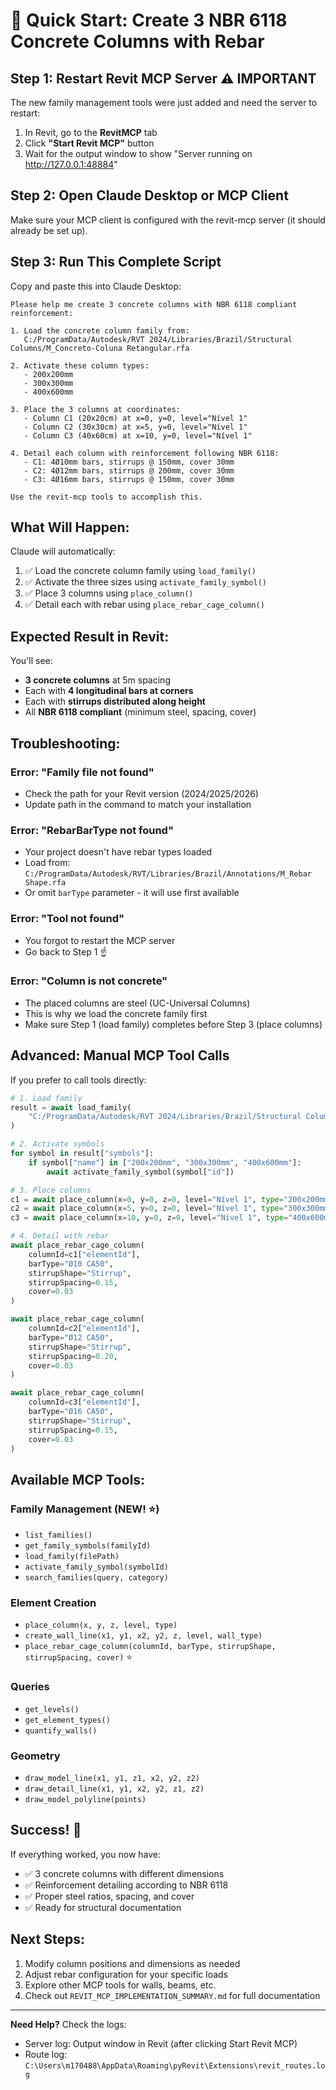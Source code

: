 # 🚀 Quick Start: Create 3 NBR 6118 Concrete Columns with Rebar

## Step 1: Restart Revit MCP Server ⚠️ IMPORTANT

The new family management tools were just added and need the server to restart:

1. In Revit, go to the **RevitMCP** tab
2. Click **"Start Revit MCP"** button
3. Wait for the output window to show "Server running on http://127.0.0.1:48884"

## Step 2: Open Claude Desktop or MCP Client

Make sure your MCP client is configured with the revit-mcp server (it should already be set up).

## Step 3: Run This Complete Script

Copy and paste this into Claude Desktop:

```
Please help me create 3 concrete columns with NBR 6118 compliant reinforcement:

1. Load the concrete column family from:
   C:/ProgramData/Autodesk/RVT 2024/Libraries/Brazil/Structural Columns/M_Concreto-Coluna Retangular.rfa

2. Activate these column types:
   - 200x200mm
   - 300x300mm  
   - 400x600mm

3. Place the 3 columns at coordinates:
   - Column C1 (20x20cm) at x=0, y=0, level="Nível 1"
   - Column C2 (30x30cm) at x=5, y=0, level="Nível 1"
   - Column C3 (40x60cm) at x=10, y=0, level="Nível 1"

4. Detail each column with reinforcement following NBR 6118:
   - C1: 4Ø10mm bars, stirrups @ 150mm, cover 30mm
   - C2: 4Ø12mm bars, stirrups @ 200mm, cover 30mm
   - C3: 4Ø16mm bars, stirrups @ 150mm, cover 30mm

Use the revit-mcp tools to accomplish this.
```

## What Will Happen:

Claude will automatically:
1. ✅ Load the concrete column family using `load_family()`
2. ✅ Activate the three sizes using `activate_family_symbol()`
3. ✅ Place 3 columns using `place_column()`
4. ✅ Detail each with rebar using `place_rebar_cage_column()`

## Expected Result in Revit:

You'll see:
- **3 concrete columns** at 5m spacing
- Each with **4 longitudinal bars at corners**
- Each with **stirrups distributed along height**
- All **NBR 6118 compliant** (minimum steel, spacing, cover)

## Troubleshooting:

### Error: "Family file not found"
- Check the path for your Revit version (2024/2025/2026)
- Update path in the command to match your installation

### Error: "RebarBarType not found"
- Your project doesn't have rebar types loaded
- Load from: `C:/ProgramData/Autodesk/RVT/Libraries/Brazil/Annotations/M_Rebar Shape.rfa`
- Or omit `barType` parameter - it will use first available

### Error: "Tool not found"
- You forgot to restart the MCP server
- Go back to Step 1 ☝️

### Error: "Column is not concrete"
- The placed columns are steel (UC-Universal Columns)
- This is why we load the concrete family first
- Make sure Step 1 (load family) completes before Step 3 (place columns)

## Advanced: Manual MCP Tool Calls

If you prefer to call tools directly:

```python
# 1. Load family
result = await load_family(
    "C:/ProgramData/Autodesk/RVT 2024/Libraries/Brazil/Structural Columns/M_Concreto-Coluna Retangular.rfa"
)

# 2. Activate symbols
for symbol in result["symbols"]:
    if symbol["name"] in ["200x200mm", "300x300mm", "400x600mm"]:
        await activate_family_symbol(symbol["id"])

# 3. Place columns
c1 = await place_column(x=0, y=0, z=0, level="Nível 1", type="200x200mm")
c2 = await place_column(x=5, y=0, z=0, level="Nível 1", type="300x300mm")
c3 = await place_column(x=10, y=0, z=0, level="Nível 1", type="400x600mm")

# 4. Detail with rebar
await place_rebar_cage_column(
    columnId=c1["elementId"],
    barType="Ø10 CA50",
    stirrupShape="Stirrup",
    stirrupSpacing=0.15,
    cover=0.03
)

await place_rebar_cage_column(
    columnId=c2["elementId"],
    barType="Ø12 CA50",
    stirrupShape="Stirrup",
    stirrupSpacing=0.20,
    cover=0.03
)

await place_rebar_cage_column(
    columnId=c3["elementId"],
    barType="Ø16 CA50",
    stirrupShape="Stirrup",
    stirrupSpacing=0.15,
    cover=0.03
)
```

## Available MCP Tools:

### Family Management (NEW! ⭐)
- `list_families()` 
- `get_family_symbols(familyId)`
- `load_family(filePath)`
- `activate_family_symbol(symbolId)`
- `search_families(query, category)`

### Element Creation
- `place_column(x, y, z, level, type)`
- `create_wall_line(x1, y1, x2, y2, z, level, wall_type)`
- `place_rebar_cage_column(columnId, barType, stirrupShape, stirrupSpacing, cover)` ⭐

### Queries
- `get_levels()`
- `get_element_types()`
- `quantify_walls()`

### Geometry
- `draw_model_line(x1, y1, z1, x2, y2, z2)`
- `draw_detail_line(x1, y1, x2, y2, z1, z2)`
- `draw_model_polyline(points)`

## Success! 🎉

If everything worked, you now have:
- ✅ 3 concrete columns with different dimensions
- ✅ Reinforcement detailing according to NBR 6118
- ✅ Proper steel ratios, spacing, and cover
- ✅ Ready for structural documentation

## Next Steps:

1. Modify column positions and dimensions as needed
2. Adjust rebar configuration for your specific loads
3. Explore other MCP tools for walls, beams, etc.
4. Check out `REVIT_MCP_IMPLEMENTATION_SUMMARY.md` for full documentation

---

**Need Help?** Check the logs:
- Server log: Output window in Revit (after clicking Start Revit MCP)
- Route log: `C:\Users\m170488\AppData\Roaming\pyRevit\Extensions\revit_routes.log`

